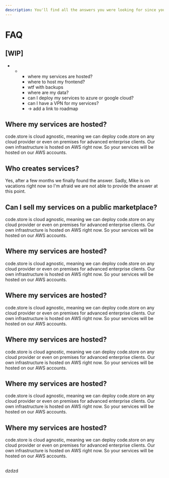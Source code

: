 ```yaml
---
description: You'll find all the answers you were looking for since you were born.
---
```


# FAQ

## \[WIP\]

* * * where my services are hosted?
    * where to host my frontend?
    * wtf with backups
    * where are my data?
    * can I deploy my services to azure or google cloud?
    * can I have a VPN for my services?
    * -&gt; add a link to roadmap

## Where my services are hosted?

code.store  is cloud agnostic, meaning we can deploy code.store on any cloud provider or even on premises for advanced enterprise clients. Our own infrastructure is hosted on AWS right now. So your services will be hosted on our AWS accounts.

## Who creates services?

Yes, after a few months we finally found the answer. Sadly, Mike is on vacations right now so I'm afraid we are not able to provide the answer at this point.

## Can I sell my services on a public marketplace?

code.store  is cloud agnostic, meaning we can deploy code.store on any cloud provider or even on premises for advanced enterprise clients. Our own infrastructure is hosted on AWS right now. So your services will be hosted on our AWS accounts.

## Where my services are hosted?

code.store  is cloud agnostic, meaning we can deploy code.store on any cloud provider or even on premises for advanced enterprise clients. Our own infrastructure is hosted on AWS right now. So your services will be hosted on our AWS accounts.

## Where my services are hosted?

code.store  is cloud agnostic, meaning we can deploy code.store on any cloud provider or even on premises for advanced enterprise clients. Our own infrastructure is hosted on AWS right now. So your services will be hosted on our AWS accounts.

## Where my services are hosted?

code.store  is cloud agnostic, meaning we can deploy code.store on any cloud provider or even on premises for advanced enterprise clients. Our own infrastructure is hosted on AWS right now. So your services will be hosted on our AWS accounts.

## Where my services are hosted?

code.store  is cloud agnostic, meaning we can deploy code.store on any cloud provider or even on premises for advanced enterprise clients. Our own infrastructure is hosted on AWS right now. So your services will be hosted on our AWS accounts.

## Where my services are hosted?

code.store  is cloud agnostic, meaning we can deploy code.store on any cloud provider or even on premises for advanced enterprise clients. Our own infrastructure is hosted on AWS right now. So your services will be hosted on our AWS accounts.

## 



### 

dzdzd



